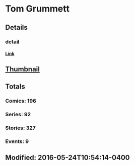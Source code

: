 # Tom  Grummett 
## Details
### detail
#### [Link](http://marvel.com/comics/creators/483/tom_grummett?utm_campaign=apiRef&utm_source=225578a89fc76f3d20fbffda5d17a88d)
## [Thumbnail](http://i.annihil.us/u/prod/marvel/i/mg/f/30/4bc5d2e7b19cc.jpg)
## Totals
### Comics: 196
### Series: 92
### Stories: 327
### Events: 9
## Modified: 2016-05-24T10:54:14-0400